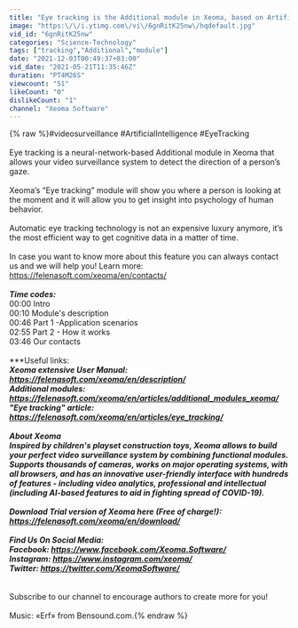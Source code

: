 ```yaml
---
title: "Eye tracking is the Additional module in Xeoma, based on Artificial intelligence"
image: "https:\/\/i.ytimg.com\/vi\/6gnRitK25nw\/hqdefault.jpg"
vid_id: "6gnRitK25nw"
categories: "Science-Technology"
tags: ["tracking","Additional","module"]
date: "2021-12-03T00:49:37+03:00"
vid_date: "2021-05-21T11:35:46Z"
duration: "PT4M26S"
viewcount: "51"
likeCount: "0"
dislikeCount: "1"
channel: "Xeoma Software"
---
```

{% raw %}#videosurveillance #ArtificialIntelligence #EyeTracking<br /><br />Eye tracking is a neural-network-based Additional module in Xeoma that allows your video surveillance system to detect the direction of a person’s gaze. <br /><br />Xeoma’s “Eye tracking” module will show you where a person is looking at the moment and it will allow you to get insight into psychology of human behavior. <br /><br />Automatic eye tracking technology is not an expensive luxury anymore, it’s the most efficient way to get cognitive data in a matter of time. <br /><br />In case you want to know more about this feature you can always contact us and we will help you! Learn more: <a rel="nofollow" target="blank" href="https://felenasoft.com/xeoma/en/contacts/">https://felenasoft.com/xeoma/en/contacts/</a> <br /><br />***Time codes:***<br />00:00 Intro<br />00:10 Module's description<br />00:46 Part 1 -Application scenarios<br />02:55 Part 2 - How it works<br />03:46 Our contacts<br /><br />***Useful links: ***<br />Xeoma extensive User Manual: <br /><a rel="nofollow" target="blank" href="https://felenasoft.com/xeoma/en/description/">https://felenasoft.com/xeoma/en/description/</a><br />Additional modules:<br /><a rel="nofollow" target="blank" href="https://felenasoft.com/xeoma/en/articles/additional_modules_xeoma/">https://felenasoft.com/xeoma/en/articles/additional_modules_xeoma/</a><br />&quot;Eye tracking&quot; article:<br /><a rel="nofollow" target="blank" href="https://felenasoft.com/xeoma/en/articles/eye_tracking/">https://felenasoft.com/xeoma/en/articles/eye_tracking/</a><br /><br />***About Xeoma***<br />Inspired by children's playset construction toys, Xeoma allows to build your perfect video surveillance system by combining functional modules. Supports thousands of cameras, works on major operating systems, with all browsers, and has an innovative user-friendly interface with hundreds of features - including video analytics, professional and intellectual (including AI-based features to aid in fighting spread of COVID-19). <br /><br />Download Trial version of Xeoma here (Free of charge!): <a rel="nofollow" target="blank" href="https://felenasoft.com/xeoma/en/download/">https://felenasoft.com/xeoma/en/download/</a><br /><br />Find Us On Social Media:<br />Facebook: <a rel="nofollow" target="blank" href="https://www.facebook.com/Xeoma.Software/">https://www.facebook.com/Xeoma.Software/</a><br />Instagram: <a rel="nofollow" target="blank" href="https://www.instagram.com/xeoma/">https://www.instagram.com/xeoma/</a><br />Twitter: <a rel="nofollow" target="blank" href="https://twitter.com/XeomaSoftware/">https://twitter.com/XeomaSoftware/</a><br /><br />***<br />Subscribe to our channel to encourage authors to create more for you!<br /><br />Music: «Erf» from Bensound.com.{% endraw %}
